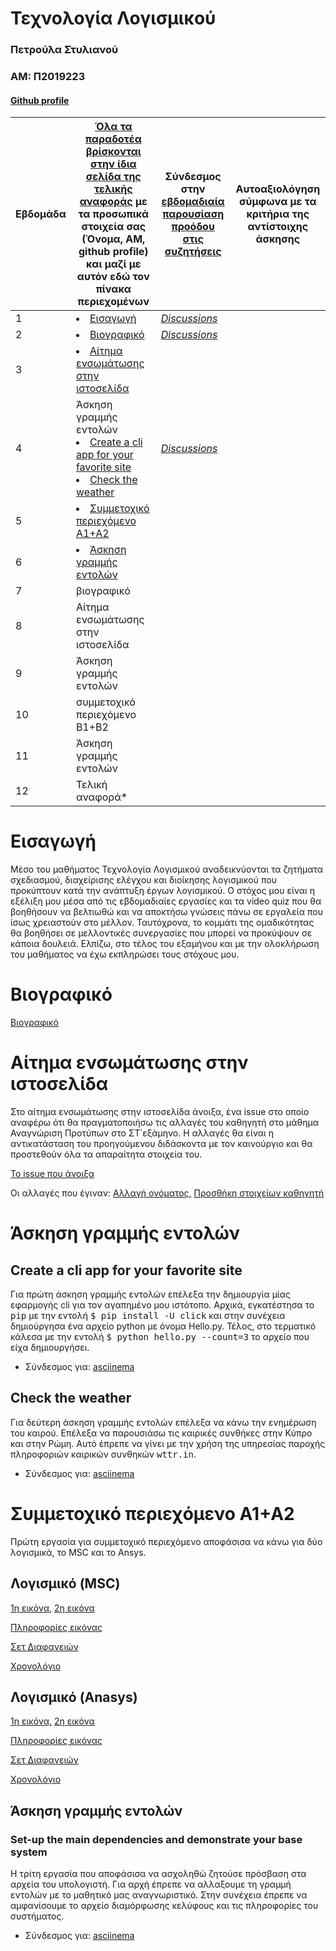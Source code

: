 # Τεχνολογία Λογισμικού
### Πετρούλα Στυλιανού 
### ΑΜ: Π2019223
#### [Github profile](https://github.com/PetroulaStylianou)


| Εβδομάδα | [Όλα τα παραδοτέα βρίσκονται στην ίδια σελίδα της τελικής αναφοράς](https://courses-ionio.github.io/help/deliverables/) με τα προσωπικά στοιχεία σας (Όνομα, ΑΜ, github profile) και μαζί με αυτόν εδώ τον πίνακα περιεχομένων | Σύνδεσμος στην [εβδομαδιαία παρουσίαση προόδου στις συζητήσεις](https://github.com/courses-ionio/help/discussions/categories/show-and-tell) | Αυτοαξιολόγηση σύμφωνα με τα κριτήρια της αντίστοιχης άσκησης |
| --- | --- | --- | --- |
| 1 | <li><a href="#Εισαγωγή"></span> <span class="toctext">Εισαγωγή</span></a> | <i><a href="https://github.com/courses-ionio/help/discussions/96" title="Discussions">Discussions</a></i> | |
| 2 | <li><a href="#Βιογραφικό"></span> <span class="toctext">Βιογραφικό</span></a> | <i><a href="https://github.com/courses-ionio/help/discussions/217" title="Discussions">Discussions</a></i> | |
| 3 | <li><a href="#Αίτημα ενσωμάτωσης στην ιστοσελίδα"></span> <span class="toctext">Αίτημα ενσωμάτωσης στην ιστοσελίδα</span></a>  | | |
| 4 | Άσκηση γραμμής εντολών <li><a href="#Create a cli app for your favorite site"></span> <span class="toctext">Create a cli app for your favorite site</span></a>  <li><a href="#Check the weather"></span> <span class="toctext">Check the weather</span></a>| <i><a href="https://github.com/courses-ionio/help/discussions/366" title="Discussions">Discussions</a></i> | |
| 5 | <li><a href="#Συμμετοχικό περιεχόμενο A1+A2"></span> <span class="toctext">Συμμετοχικό περιεχόμενο A1+A2</span></a> | | |
| 6 | <li><a href="#Άσκηση γραμμής εντολών"></span> <span class="toctext">Άσκηση γραμμής εντολών</span></a> | | |
| 7 | βιογραφικό | | |
| 8 | Αίτημα ενσωμάτωσης στην ιστοσελίδα | | |
| 9 | Άσκηση γραμμής εντολών | | |
| 10 | συμμετοχικό περιεχόμενο B1+B2 | | |
| 11 | Άσκηση γραμμής εντολών | | |
| 12 | Τελική αναφορά* | | |



# Εισαγωγή

Μέσο του μαθήματος Τεχνολογία Λογισμικού αναδεικνύονται τα ζητήματα σχεδιασμού, διαχείρισης ελέγχου και διοίκησης λογισμικού που προκύπτουν κατά την ανάπτυξη έργων λογισμικού.  Ο στόχος μου είναι η εξέλιξη μου μέσα από τις εβδομαδιαίες εργασίες και τα video quiz που θα βοηθήσουν να βελτιωθώ και να αποκτήσω γνώσεις πάνω σε εργαλεία που ίσως χρειαστούν στο μέλλον. Ταυτόχρονα, το κομμάτι της ομαδικότητας θα βοηθήσει σε μελλοντικές συνεργασίες που μπορεί να προκύψουν σε κάποια δουλειά. Ελπίζω, στο τέλος του εξαμήνου και με την ολοκλήρωση του μαθήματος να έχω εκπληρώσει τους στόχους μου.


# Βιογραφικό

[Βιογραφικό](https://petroulastylianou.github.io/online-cv/)


# Αίτημα ενσωμάτωσης στην ιστοσελίδα

Στο αίτημα ενσωμάτωσης στην ιστοσελίδα άνοιξα, ένα issue στο οποίο αναφέρω ότι θα πραγματοποιήσω τις αλλαγές του καθηγητή στο μάθημα Αναγνώριση Προτύπων στο ΣΤ΄εξάμηνο. Η αλλαγές θα είναι η αντικατάσταση του προηγούμενου διδάσκοντα με τον καινούργιο και θα προστεθούν όλα τα απαραίτητα στοιχεία του.

[Το issue που άνοιξα](https://github.com/ioniodi/sitegr/issues/271)

Οι αλλαγές που έγιναν:
[Αλλαγή ονόματος,](https://github.com/PetroulaStylianou/all_collections/blob/master/_courses/pattern-recognition.md)
[Προσθήκη στοιχείων καθηγητή](https://github.com/PetroulaStylianou/all_collections/blob/master/_people/vlamos.md) 



# Άσκηση γραμμής εντολών 
## Create a cli app for your favorite site

Για πρώτη άσκηση γραμμής εντολών επέλεξα την δημιουργία μίας εφαρμογής cli για τον αγαπημένο μου ιστότοπο. Αρχικά, εγκατέστησα το <kbd>pip</kbd> με την εντολή <kbd>$ pip install -U click</kbd> και στην συνέχεια δημιούργησα ένα αρχείο python με όνομα Hello.py. Τέλος, στο τερματικό κάλεσα με την εντολή <kbd>$ python hello.py --count=3</kbd> το αρχείο που είχα δημιουργήσει.

* Σύνδεσμος για: [asciinema](https://asciinema.org/a/476425)


## Check the weather

Για δεύτερη άσκηση γραμμής εντολών επέλεξα να κάνω την ενημέρωση του καιρού. Επέλεξα να παρουσιάσω τις καιρικές συνθήκες στην Κύπρο και στην Ρώμη. Αυτό έπρεπε να γίνει με την χρήση της υπηρεσίας παροχής πληροφοριών καιρικών συνθηκών <kbd>wttr.in</kbd>.


* Σύνδεσμος για: [asciinema](https://asciinema.org/a/USzd9XMgBzV3ekuJIDLox2Oyq)


# Συμμετοχικό περιεχόμενο A1+A2

Πρώτη εργασία για συμμετοχικό περιεχόμενο αποφάσισα να κάνω για δύο λογισμικά, το MSC και το Ansys.

## Λογισμικό (MSC)
[1η εικόνα,](https://github.com/PetroulaStylianou/images_/blob/master/MSC.png)
[2η εικόνα](https://github.com/PetroulaStylianou/images_/blob/master/MSC-%20thumb%20.png)


[Πληροφορίες εικόνας](https://github.com/PetroulaStylianou/_gallery_/blob/master/MSC.md)

[Σετ Διαφανειών](https://github.com/PetroulaStylianou/site/blob/master/_slides/visualization.md)

[Χρονολόγιο](https://github.com/PetroulaStylianou/site/blob/master/_timeline/systems.md)


## Λογισμικό (Anasys)
[1η εικόνα,](https://github.com/PetroulaStylianou/images_/blob/master/Ansys.jpeg)
[2η εικόνα](https://github.com/PetroulaStylianou/images_/blob/master/Ansys-%20thumb%20.jpeg)

[Πληροφορίες εικόνας](https://github.com/PetroulaStylianou/_gallery_/blob/master/Ansys.md)

[Σετ Διαφανειών](https://github.com/PetroulaStylianou/site/blob/master/_slides/visualization.md)

[Χρονολόγιο](https://github.com/PetroulaStylianou/site/blob/master/_timeline/systems.md)


## Άσκηση γραμμής εντολών

### Set-up the main dependencies and demonstrate your base system

Η τρίτη εργασία που αποφάσισα να ασχοληθώ ζητούσε πρόσβαση στα αρχεία του υπολογιστή. Για αρχή έπρεπε να αλλαξουμε τη γραμμή εντολών με το μαθητικό μας αναγνωριστικό. Στην συνέχεια έπρεπε να αμφανίσουμε το αρχείο διαμόρφωσης κελύφους και τις πληροφορίες του συστήματος.

* Σύνδεσμος για: [asciinema](https://asciinema.org/a/PLGAuw0fiVpoC6eXAyfTCyo1P)








